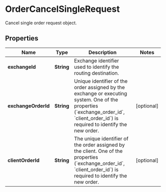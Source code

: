 

# OrderCancelSingleRequest

Cancel single order request object.
## Properties

Name | Type | Description | Notes
------------ | ------------- | ------------- | -------------
**exchangeId** | **String** | Exchange identifier used to identify the routing destination. | 
**exchangeOrderId** | **String** | Unique identifier of the order assigned by the exchange or executing system. One of the properties (&#x60;exchange_order_id&#x60;, &#x60;client_order_id&#x60;) is required to identify the new order. |  [optional]
**clientOrderId** | **String** | The unique identifier of the order assigned by the client. One of the properties (&#x60;exchange_order_id&#x60;, &#x60;client_order_id&#x60;) is required to identify the new order. |  [optional]



